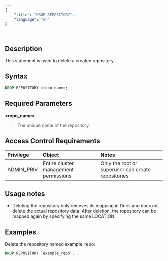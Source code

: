 ```yaml
---
{
    "title": "DROP REPOSITORY",
    "language": "en"
}

---
```


## Description

This statement is used to delete a created repository.

## Syntax

```sql
DROP REPOSITORY <repo_name>;
```

## Required Parameters
**<repo_name>**
> The unique name of the repository.

## Access Control Requirements

| Privilege               | Object                         | Notes                                               |
|:-------------------|:-----------------------------|:----------------------------------------------------|
| ADMIN_PRIV         | Entire cluster management permissions | Only the root or superuser can create repositories  |


## Usage notes
- Deleting the repository only removes its mapping in Doris and does not delete the actual repository data. After deletion, the repository can be mapped again by specifying the same LOCATION.

## Examples

Delete the repository named example_repo:

```sql
DROP REPOSITORY `example_repo`;
```